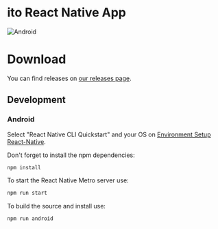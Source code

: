 # ito React Native App
![Android](https://github.com/ito-org/react-native-app/workflows/Android/badge.svg)

# Download
You can find releases on [our releases page](https://github.com/ito-org/react-native-app/releases).

## Development
### Android
Select "React Native CLI Quickstart" and your OS on [Environment Setup React-Native](https://reactnative.dev/docs/environment-setup).

Don't forget to install the npm dependencies:
```bash
npm install
```

To start the React Native Metro server use:
```bash
npm run start
```

To build the source and install use:
```bash
npm run android
```


